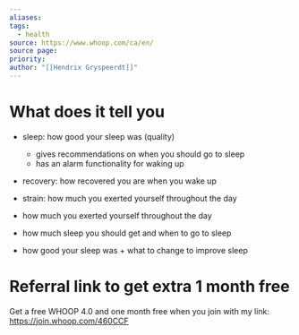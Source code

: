 ```yaml
---
aliases: 
tags:
  - health
source: https://www.whoop.com/ca/en/
source page: 
priority: 
author: "[[Hendrix Gryspeerdt]]"
---
```

# What does it tell you
- sleep: how good your sleep was (quality)
    - gives recommendations on when you should go to sleep
    - has an alarm functionality for waking up
- recovery: how recovered you are when you wake up
- strain: how much you exerted yourself throughout the day


- how much you exerted yourself throughout the day
- how much sleep you should get and when to go to sleep
- how good your sleep was + what to change to improve sleep

# Referral link to get extra 1 month free
Get a free WHOOP 4.0 and one month free when you join with my link: https://join.whoop.com/460CCF

